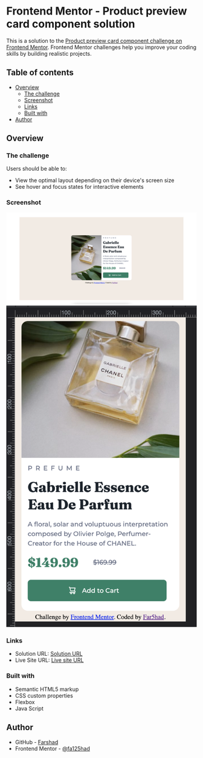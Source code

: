 # Frontend Mentor - Product preview card component solution

This is a solution to the [Product preview card component challenge on Frontend Mentor](https://www.frontendmentor.io/challenges/product-preview-card-component-GO7UmttRfa). Frontend Mentor challenges help you improve your coding skills by building realistic projects. 

## Table of contents

- [Overview](#overview)
  - [The challenge](#the-challenge)
  - [Screenshot](#screenshot)
  - [Links](#links)
  - [Built with](#built-with)
- [Author](#author)


## Overview

### The challenge

Users should be able to:

- View the optimal layout depending on their device's screen size
- See hover and focus states for interactive elements

### Screenshot

![](./images/screenshots/shot1.png)
![](./images/screenshots/shot2.png)


### Links

- Solution URL: [Solution URL](https://github.com/fa125had/product-preview-card-component-main)
- Live Site URL: [Live site URL](https://fa125had.github.io/product-preview-card-component-main/)

### Built with

- Semantic HTML5 markup
- CSS custom properties
- Flexbox
- Java Script

## Author

- GitHub - [Farshad](https://github.com/fa125had)
- Frontend Mentor - [@fa125had](https://www.frontendmentor.io/profile/fa125had)
